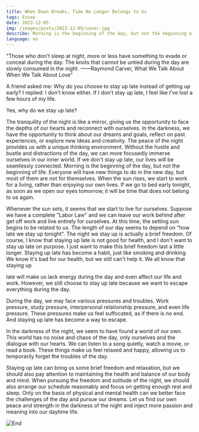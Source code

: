 ```yaml
---
title: When Dawn Breaks, Time No Longer Belongs to Us
tags: Essay
date: 2023-12-05
img: /images/posts/2023-12-05/cover.jpg
describe: Morning is the beginning of the day, but not the beginning of life. The knots that cannot be untied during the day are slowly consumed in the night. When dawn breaks, time no longer belongs to us.
language: en
---
```

"Those who don't sleep at night, more or less have something to evade or conceal during the day. The knots that cannot be untied during the day are slowly consumed in the night. ——Raymond Carver, What We Talk About When We Talk About Love"

A friend asked me: Why do you choose to stay up late instead of getting up early? I replied: I don't know either. If I don't stay up late, I feel like I've lost a few hours of my life.

Yes, why do we stay up late?

The tranquility of the night is like a mirror, giving us the opportunity to face the depths of our hearts and reconnect with ourselves. In the darkness, we have the opportunity to think about our dreams and goals, reflect on past experiences, or explore new ideas and creativity. The peace of the night provides us with a unique thinking environment. Without the hustle and bustle and distractions of the day, we can more focusedly immerse ourselves in our inner world.
If we don't stay up late, our lives will be seamlessly connected. Morning is the beginning of the day, but not the beginning of life. Everyone will have new things to do in the new day, but most of them are not for themselves. When the sun rises, we start to work for a living, rather than enjoying our own lives. If we go to bed early tonight, as soon as we open our eyes tomorrow, it will be time that does not belong to us again.

Whenever the sun sets, it seems that we start to live for ourselves. Suppose we have a complete "Labor Law" and we can leave our work behind after get off work and live entirely for ourselves. At this time, the setting sun begins to be related to us. The length of our day seems to depend on "how late we stay up tonight". The night we stay up is actually a brief freedom. Of course, I know that staying up late is not good for health, and I don't want to stay up late on purpose. I just want to make this brief freedom last a little longer.
Staying up late has become a habit, just like smoking and drinking. We know it's bad for our health, but we still can't help it. We all know that staying up 

late will make us lack energy during the day and even affect our life and work. However, we still choose to stay up late because we want to escape everything during the day.

During the day, we may face various pressures and troubles. Work pressure, study pressure, interpersonal relationship pressure, and even life pressure. These pressures make us feel suffocated, as if there is no end. And staying up late has become a way to escape.

In the darkness of the night, we seem to have found a world of our own. This world has no noise and chaos of the day, only ourselves and the dialogue with our hearts. We can listen to a song quietly, watch a movie, or read a book. These things make us feel relaxed and happy, allowing us to temporarily forget the troubles of the day.

Staying up late can bring us some brief freedom and relaxation, but we should also pay attention to maintaining the health and balance of our body and mind. When pursuing the freedom and solitude of the night, we should also arrange our schedule reasonably and focus on getting enough rest and sleep. Only on the basis of physical and mental health can we better face the challenges of the day and pursue our dreams. Let us find our own peace and strength in the darkness of the night and inject more passion and meaning into our daytime life.

![End](/images/posts/2023-12-05/end.jpg)